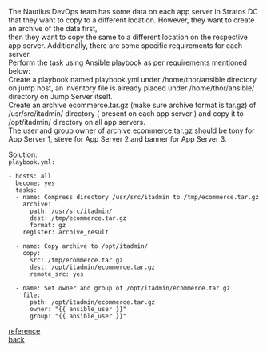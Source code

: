 The Nautilus DevOps team has some data on each app server in Stratos DC that they want to copy to a different location. However, they want to create an archive of the data first,  
then they want to copy the same to a different location on the respective app server. Additionally, there are some specific requirements for each server.  
Perform the task using Ansible playbook as per requirements mentioned below:  
Create a playbook named playbook.yml under /home/thor/ansible directory on jump host, an inventory file is already placed under /home/thor/ansible/ directory on Jump Server itself.  
Create an archive ecommerce.tar.gz (make sure archive format is tar.gz) of /usr/src/itadmin/ directory ( present on each app server ) and copy it to /opt/itadmin/ directory on all app servers.   
The user and group owner of archive ecommerce.tar.gz should be tony for App Server 1, steve for App Server 2 and banner for App Server 3.  


Solution:  
`playbook.yml:`  
```ansible
- hosts: all
  become: yes
  tasks:
  - name: Compress directory /usr/src/itadmin to /tmp/ecommerce.tar.gz
    archive:
      path: /usr/src/itadmin/
      dest: /tmp/ecommerce.tar.gz
      format: gz
    register: archive_result

  - name: Copy archive to /opt/itadmin/
    copy:
      src: /tmp/ecommerce.tar.gz
      dest: /opt/itadmin/ecommerce.tar.gz
      remote_src: yes

  - name: Set owner and group of /opt/itadmin/ecommerce.tar.gz
    file:
      path: /opt/itadmin/ecommerce.tar.gz
      owner: "{{ ansible_user }}"
      group: "{{ ansible_user }}"
```
[reference](https://docs.ansible.com/ansible/latest/collections/community/general/archive_module.html)  
[back](https://github.com/MederD/Kodekloud-Engineer-Tasks/tree/main)

